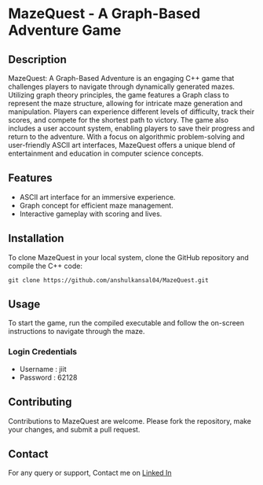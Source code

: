 # MazeQuest - A Graph-Based Adventure Game

## Description
MazeQuest: A Graph-Based Adventure is an engaging C++ game that challenges players to navigate through dynamically generated mazes. Utilizing graph theory principles, the game features a Graph class to represent the maze structure, allowing for intricate maze generation and manipulation. Players can experience different levels of difficulty, track their scores, and compete for the shortest path to victory. The game also includes a user account system, enabling players to save their progress and return to the adventure. With a focus on algorithmic problem-solving and user-friendly ASCII art interfaces, MazeQuest offers a unique blend of entertainment and education in computer science concepts.

## Features
- ASCII art interface for an immersive experience.
- Graph concept for efficient maze management.
- Interactive gameplay with scoring and lives.

## Installation
To clone MazeQuest in your local system, clone the GitHub repository and compile the C++ code:
```
git clone https://github.com/anshulkansal04/MazeQuest.git
```

## Usage
To start the game, run the compiled executable and follow the on-screen instructions to navigate through the maze.
### Login Credentials
- Username : jiit
- Password : 62128

## Contributing
Contributions to MazeQuest are welcome. Please fork the repository, make your changes, and submit a pull request.

## Contact
For any query or support, Contact me on [Linked In](https://www.linkedin.com/in/anshul-kansal-5740a2254/)
